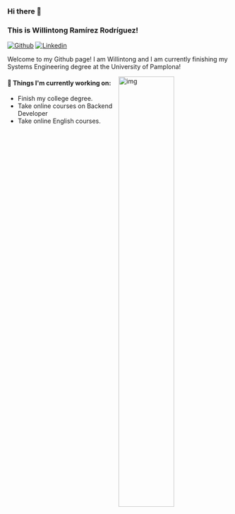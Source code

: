 ### Hi there 👋 
### This is Willintong Ramírez Rodríguez!

[![Github](https://img.shields.io/badge/-Github-000?style=flat&logo=Github&logoColor=white)](https://github.com/NinToDev)
[![Linkedin](https://img.shields.io/badge/-LinkedIn-blue?style=flat&logo=Linkedin&logoColor=white)](https://www.linkedin.com/in/willintongramirez/)


Welcome to my Github page! I am Willintong and I am currently finishing my Systems Engineering degree at the University of Pamplona!

<img align="right" alt="img" src="https://github.com/NinToDev/Testeo/blob/main/404.png" width="50%" height="auto" />


#### 🌱 Things I'm currently working on:
- Finish my college degree.
- Take online courses on Backend Developer
- Take online English courses.
